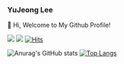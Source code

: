 ### YuJeong Lee
👋 Hi, Welcome to My Github Profile!

<!--
**LeeYuJoung/LeeYuJoung** is a ✨ _special_ ✨ repository because its `README.md` (this file) appears on your GitHub profile.

Here are some ideas to get you started:

- 🔭 I’m currently working on ...
- 🌱 I’m currently learning ...
- 👯 I’m looking to collaborate on ...
- 🤔 I’m looking for help with ...
- 💬 Ask me about ...
- 📫 How to reach me: ...
- 😄 Pronouns: ...
- ⚡ Fun fact: ...
-->

<a href="https://stump-lifter-1b4.notion.site/Portfolio-095ecb4000474e57804cbe11234a321c" target="_blank"><img src="https://img.shields.io/badge/Notion Portfolio-444444?style=flat&logo=notion&logoColor=FFFFFF"/></a>
<a href="mailto:nania000822@gmail.com" target="_blank"><img src="https://img.shields.io/badge/nania000822@gmail.com-EA4335?style=flat&logo=Gmail&logoColor=FFFFFF"/></a>
[![Hits](https://hits.seeyoufarm.com/api/count/incr/badge.svg?tab=overview&from=2024-07-01&to=2024-07-25&url=https%3A%2F%2Fgithub.com%2FLeeYuJoung&count_bg=%2336A3E5&title_bg=%23555555&icon=&icon_color=%23E7E7E7&title=hits&edge_flat=false)](https://hits.seeyoufarm.com)

![Anurag's GitHub stats](https://github-readme-stats.vercel.app/api?username=LeeYuJoung&show_icons=true&theme=vue-dark)
[![Top Langs](https://github-readme-stats.vercel.app/api/top-langs/?username=LeeYuJoung&layout=compact)](https://github.com/anuraghazra/github-readme-stats)
